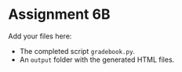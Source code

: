 Assignment 6B
=============

Add your files here:

  - The completed script `gradebook.py`.
  - An `output` folder with the generated HTML files.
